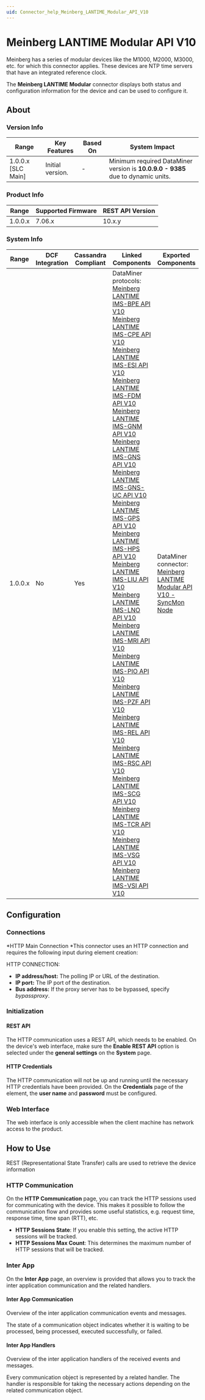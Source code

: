 ```yaml
---
uid: Connector_help_Meinberg_LANTIME_Modular_API_V10
---
```


# Meinberg LANTIME Modular API V10

Meinberg has a series of modular devices like the M1000, M2000, M3000, etc. for which this connector applies. These devices are NTP time servers that have an integrated reference clock.

The **Meinberg LANTIME Modular** connector displays both status and configuration information for the device and can be used to configure it.

## About

### Version Info

| **Range**            | **Key Features** | **Based On** | **System Impact**                                                               |
|----------------------|------------------|--------------|---------------------------------------------------------------------------------|
| 1.0.0.x \[SLC Main\] | Initial version. | \-           | Minimum required DataMiner version is **10.0.9.0 - 9385** due to dynamic units. |

### Product Info

| **Range** | **Supported Firmware** | **REST API Version** |
|-----------|------------------------|----------------------|
| 1.0.0.x   | 7.06.x                 | 10.x.y               |

### System Info

| **Range** | **DCF Integration** | **Cassandra Compliant** | **Linked Components**                                                                                                                                                                                                                                                                                                                                                                                                                                                                                                                                                                                                                                                                                                                                                                                                                                                                                                                                                                                                                                                                                                                                                                                                                                                                                                                                                                                                                                                                                                                                                                                                                                                                                                                                                                                                                                                                                                                                                                                                                          | **Exported Components**                                                                                                                                   |
|-----------|---------------------|-------------------------|------------------------------------------------------------------------------------------------------------------------------------------------------------------------------------------------------------------------------------------------------------------------------------------------------------------------------------------------------------------------------------------------------------------------------------------------------------------------------------------------------------------------------------------------------------------------------------------------------------------------------------------------------------------------------------------------------------------------------------------------------------------------------------------------------------------------------------------------------------------------------------------------------------------------------------------------------------------------------------------------------------------------------------------------------------------------------------------------------------------------------------------------------------------------------------------------------------------------------------------------------------------------------------------------------------------------------------------------------------------------------------------------------------------------------------------------------------------------------------------------------------------------------------------------------------------------------------------------------------------------------------------------------------------------------------------------------------------------------------------------------------------------------------------------------------------------------------------------------------------------------------------------------------------------------------------------------------------------------------------------------------------------------------------------|-----------------------------------------------------------------------------------------------------------------------------------------------------------|
| 1.0.0.x   | No                  | Yes                     | DataMiner protocols: [Meinberg LANTIME IMS-BPE API V10](/Driver%20Help/Meinberg%20LANTIME%20IMS-BPE%20API%20V10.aspx) [Meinberg LANTIME IMS-CPE API V10](/Driver%20Help/Meinberg%20LANTIME%20IMS-CPE%20API%20V10.aspx) [Meinberg LANTIME IMS-ESI API V10](/Driver%20Help/Meinberg%20LANTIME%20IMS-ESI%20API%20V10.aspx) [Meinberg LANTIME IMS-FDM API V10](/Driver%20Help/Meinberg%20LANTIME%20IMS-FDM%20API%20V10.aspx) [Meinberg LANTIME IMS-GNM API V10](/Driver%20Help/Meinberg%20LANTIME%20IMS-GNM%20API%20V10.aspx) [Meinberg LANTIME IMS-GNS API V10](/Driver%20Help/Meinberg%20LANTIME%20IMS-GNS%20API%20V10.aspx) [Meinberg LANTIME IMS-GNS-UC API V10](/Driver%20Help/Meinberg%20LANTIME%20IMS-GNS-UC%20API%20V10.aspx) [Meinberg LANTIME IMS-GPS API V10](/Driver%20Help/Meinberg%20LANTIME%20IMS-GPS%20API%20V10.aspx) [Meinberg LANTIME IMS-HPS API V10](/Driver%20Help/Meinberg%20LANTIME%20IMS-HPS%20API%20V10.aspx) [Meinberg LANTIME IMS-LIU API V10](/Driver%20Help/Meinberg%20LANTIME%20IMS-LIU%20API%20V10.aspx) [Meinberg LANTIME IMS-LNO API V10](/Driver%20Help/Meinberg%20LANTIME%20IMS-LNO%20API%20V10.aspx) [Meinberg LANTIME IMS-MRI API V10](/Driver%20Help/Meinberg%20LANTIME%20IMS-MRI%20API%20V10.aspx) [Meinberg LANTIME IMS-PIO API V10](/Driver%20Help/Meinberg%20LANTIME%20IMS-PIO%20API%20V10.aspx) [Meinberg LANTIME IMS-PZF API V10](/Driver%20Help/Meinberg%20LANTIME%20IMS-PZF%20API%20V10.aspx) [Meinberg LANTIME IMS-REL API V10](/Driver%20Help/Meinberg%20LANTIME%20IMS-REL%20API%20V10.aspx) [Meinberg LANTIME IMS-RSC API V10](/Driver%20Help/Meinberg%20LANTIME%20IMS-RSC%20API%20V10.aspx) [Meinberg LANTIME IMS-SCG API V10](/Driver%20Help/Meinberg%20LANTIME%20IMS-SCG%20API%20V10.aspx) [Meinberg LANTIME IMS-TCR API V10](/Driver%20Help/Meinberg%20LANTIME%20IMS-TCR%20API%20V10.aspx) [Meinberg LANTIME IMS-VSG API V10](/Driver%20Help/Meinberg%20LANTIME%20IMS-VSG%20API%20V10.aspx) [Meinberg LANTIME IMS-VSI API V10](/Driver%20Help/Meinberg%20LANTIME%20IMS-VSI%20API%20V10.aspx) | DataMiner connector: [Meinberg LANTIME Modular API V10 - SyncMon Node](xref:Connector_help_Meinberg_LANTIME_Modular_API_V10_-_SyncMon_Node) |

## Configuration

### Connections

*HTTP Main Connection
*This connector uses an HTTP connection and requires the following input during element creation:

HTTP CONNECTION:

- **IP address/host:** The polling IP or URL of the destination.
- **IP port:** The IP port of the destination.
- **Bus address:** If the proxy server has to be bypassed, specify *bypassproxy*.

### Initialization

#### REST API

The HTTP communication uses a REST API, which needs to be enabled.
On the device's web interface, make sure the **Enable REST API** option is selected under the **general settings** on the **System** page.

#### HTTP Credentials

The HTTP communication will not be up and running until the necessary HTTP credentials have been provided.
On the **Credentials** page of the element, the **user name** and **password** must be configured.

### Web Interface

The web interface is only accessible when the client machine has network access to the product.

## How to Use

REST (Representational State Transfer) calls are used to retrieve the device information

### HTTP Communication

On the **HTTP Communication** page, you can track the HTTP sessions used for communicating with the device.
This makes it possible to follow the communication flow and provides some useful statistics, e.g. request time, response time, time span (RTT), etc.

- **HTTP Sessions State**: If you enable this setting, the active HTTP sessions will be tracked.
- **HTTP Sessions Max Count**: This determines the maximum number of HTTP sessions that will be tracked.

### Inter App

On the **Inter App** page, an overview is provided that allows you to track the inter application communication and the related handlers.

#### Inter App Communication

Overview of the inter application communication events and messages.

The state of a communication object indicates whether it is waiting to be processed, being processed, executed successfully, or failed.

#### Inter App Handlers

Overview of the inter application handlers of the received events and messages.

Every communication object is represented by a related handler. The handler is responsible for taking the necessary actions depending on the related communication object.
